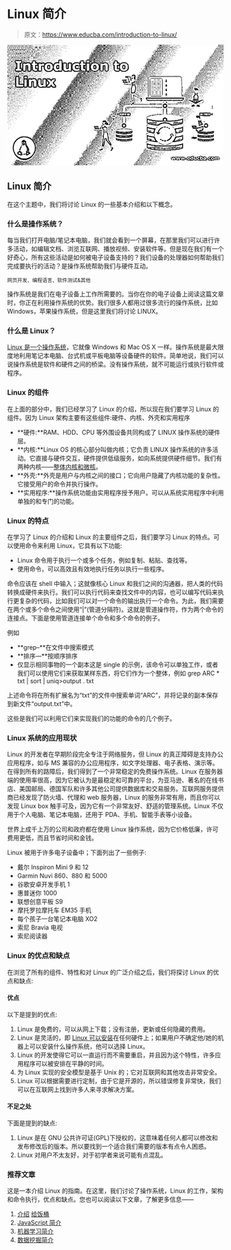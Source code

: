 # Linux 简介

> 原文：<https://www.educba.com/introduction-to-linux/>

![Introduction-to-Linux](img/223f3396731e606822858170c66c60e8.png)



## Linux 简介

在这个主题中，我们将讨论 Linux 的一些基本介绍和以下概念。

### 什么是操作系统？

每当我们打开电脑/笔记本电脑，我们就会看到一个屏幕，在那里我们可以进行许多活动，如编辑文档、浏览互联网、播放视频、安装软件等。但是现在我们有一个好奇心，所有这些活动是如何被电子设备支持的？我们设备的处理器如何帮助我们完成要执行的活动？是操作系统帮助我们与硬件互动。

<small>网页开发、编程语言、软件测试&其他</small>

操作系统是我们在电子设备上工作所需要的。当你在你的电子设备上阅读这篇文章时，你正在利用操作系统的优势。我们很多人都用过很多流行的操作系统，比如 Windows，苹果操作系统，但是这里我们将讨论 LINUX。

### 什么是 Linux？

[Linux 是一个操作系统](https://www.educba.com/what-is-linux/)，它就像 Windows 和 Mac OS X 一样。操作系统是最大限度地利用笔记本电脑、台式机或平板电脑等设备硬件的软件。简单地说，我们可以说操作系统是软件和硬件之间的桥梁。没有操作系统，就不可能运行或执行软件或程序。

### Linux 的组件

在上面的部分中，我们已经学习了 Linux 的介绍，所以现在我们要学习 Linux 的组件。因为 Linux 架构主要有这些组件:硬件、内核、外壳和实用程序

*   **硬件:**RAM、HDD、CPU 等外围设备共同构成了 LINUX 操作系统的硬件层。
*   **内核:**Linux OS 的核心部分叫做内核；它负责 LINUX 操作系统的许多活动。它直接与硬件交互，硬件提供低级服务，如向系统提供硬件细节。我们有两种内核——[整体内核和微核](https://www.educba.com/monolithic-kernel-vs-microkernel/)。
*   **外壳:**外壳是用户与内核之间的接口；它向用户隐藏了内核功能的复杂性。它接受用户的命令并执行操作。
*   **实用程序:**操作系统功能由实用程序授予用户。可以从系统实用程序中利用单独的和专门的功能。

### Linux 的特点

在学习了 Linux 的介绍和 Linux 的主要组件之后，我们要学习 Linux 的特点。可以使用命令来利用 Linux，它具有以下功能:

*   Linux 命令用于执行一个或多个任务，例如复制、粘贴、查找等。
*   使用命令，可以高效且有效地执行任务以执行一些程序。

命令应该在 shell 中输入；这就像核心 Linux 和我们之间的沟通器，把人类的代码转换成硬件来执行。我们可以执行代码来查找文件中的内容，也可以编写代码来执行更复杂的代码，比如我们可以对一个命令的输出执行一个命令。为此，我们需要在两个或多个命令之间使用“|”(管道分隔符)。这就是管道操作符，作为两个命令的连接点。下面是使用管道连接单个命令和多个命令的例子。

例如

*   **grep–**在文件中搜索模式
*   **排序—**按顺序排序
*   仅显示相同事物的一个副本这是 single 的示例，该命令可以单独工作，或者我们可以使用它们来获取某样东西，将它们作为一个整体，例如 grep ARC * txt | sort | uniq>output . txt

上述命令将在所有扩展名为“txt”的文件中搜索单词“ARC”，并将记录的副本保存到新文件“output.txt”中。

这些是我们可以利用它们来实现我们的功能的命令的几个例子。

### Linux 系统的应用现状

Linux 的开发者在早期阶段完全专注于网络服务，但 Linux 的真正障碍是支持办公应用程序，如与 MS 兼容的办公应用程序，如文字处理器、电子表格、演示等。在得到所有的路障后，我们得到了一个非常稳定的免费操作系统。Linux 在服务器端的使用率很高，因为它被认为是最稳定和可靠的平台，为亚马逊、著名的在线书店、美国邮局、德国军队和许多其他公司提供数据库和交易服务。互联网服务提供商已经发现了防火墙、代理和 web 服务器，Linux 的服务非常有用，而且你可以发现 Linux box 触手可及，因为它有一个非常友好、舒适的管理系统。Linux 不仅用于个人电脑、笔记本电脑，还用于 PDA、手机、智能手表等小设备。

世界上成千上万的公司和政府都在使用 Linux 操作系统，因为它价格低廉，许可费用更低，而且节省时间和金钱。

Linux 被用于许多电子设备中；下面列出了一些例子:

*   戴尔 Inspiron Mini 9 和 12
*   Garmin Nuvi 860、880 和 5000
*   谷歌安卓开发手机 1
*   惠普迷你 1000
*   联想创意平板 S9
*   摩托罗拉摩托车 EM35 手机
*   每个孩子一台笔记本电脑 XO2
*   索尼 Bravia 电视
*   索尼阅读器

### Linux 的优点和缺点

在浏览了所有的组件、特性和对 Linux 的广泛介绍之后，我们将探讨 Linux 的优点和缺点:

#### 优点

以下是提到的优点:

1.  Linux 是免费的，可以从网上下载；没有注册，更新或任何隐藏的费用。
2.  Linux 是灵活的，即 [Linux 可以安装](https://www.educba.com/install-linux/)在任何硬件上；如果用户不确定他/她的机器上可以安装什么操作系统，他可以选择 Linux。
3.  Linux 的开发使得它可以一直运行而不需要重启，并且因为这个特性，许多应用程序可以被安排在平静的时间。
4.  为 Linux 实现的安全模型是基于 Unix 的；它对互联网和其他攻击非常安全。
5.  Linux 可以根据需要进行定制，由于它是开源的，所以错误修复非常快，我们可以在互联网上找到许多人来寻求解决方案。

#### 不足之处

下面是提到的缺点:

1.  Linux 是在 GNU 公共许可证(GPL)下授权的，这意味着任何人都可以修改和发布修改后的版本。所以要找到一个适合我们需要的版本有点令人困惑。
2.  Linux 对用户不太友好，对于初学者来说可能有点混乱。

### 推荐文章

这是一本介绍 Linux 的指南。在这里，我们讨论了操作系统，Linux 的工作，架构和命令执行，优点和缺点。您也可以阅读以下文章，了解更多信息——

1.  [介绍](https://www.educba.com/introduction-to-git/) [给饭桶](https://www.educba.com/introduction-to-git/)
2.  [JavaScript 简介](https://www.educba.com/introduction-to-javascript/)
3.  [机器学习简介](https://www.educba.com/introduction-to-machine-learning/)
4.  [数据挖掘简介](https://www.educba.com/introduction-to-data-mining/)





